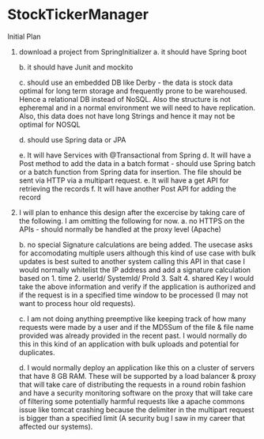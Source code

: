 # StockTickerManager
Initial Plan
1. download a project from SpringInitializer
	a. it should have Spring boot
	
	b. it should have Junit and mockito
	
	c. should use an embedded DB like Derby - the data is stock data optimal for long term storage and frequently prone to be warehoused. 
	Hence a relational DB instead of NoSQL. Also the structure is not epheremal and in a normal environment we will need to have replication. 
	Also, this data does not have long Strings and hence it may not be optimal for 	NOSQL
	
	d. should use Spring data or JPA
	
	e. It will have Services with @Transactional from Spring
	d. It will have a Post method to add the data in a batch format - should use Spring batch or a batch function from Spring data for insertion. 
	The file should be sent via HTTP via a multipart request.
	e. It will have a get API for retrieving the records
	f. It will have another Post API for adding the record  
2. I will plan to enhance this design after the excercise by taking care of the following. I am omitting the following for now.
	a. no HTTPS on the APIs - should normally be handled at the proxy level (Apache)
	
	b. no special Signature calculations are being added. The usecase asks for accomodating multiple users although this kind of use case with bulk updates is best suited to
	another system calling this API in that case I would normally whitelist the IP address and add a signature calculation based on 
		1. time
		2. userId/ SystemId/ ProId
		3. Salt
		4. shared Key
	I would take the above information and verify if the application is authorized and if the request is in a specified time 
	window to be processed (I may not want to process hour old requests).

	c. I am not doing anything preemptive like keeping track of how many requests were made by a user 
	and if the MD5Sum of the file & file name provided was already provided in the recent past. I would normally do this in this kind of 
	an application with bulk uploads and potential for duplicates.
	
	d. I would normally deploy an application like this on a cluster of servers that have 8 GB RAM. These will be supported by a load balancer & proxy that will take care of 
	distributing the requests in a round robin fashion and have a security monitoring software on the proxy that will take care of filtering some potentially harmful requests
	like a apache commons issue like tomcat crashing because the delimiter in the multipart request is bigger than a specified limit 
	(A security bug I saw in my career that affected our systems).    
